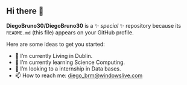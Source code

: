 ## Hi there 👋


**DiegoBruno30/DiegoBruno30** is a ✨ _special_ ✨ repository because its `README.md` (this file) appears on your GitHub profile.

Here are some ideas to get you started:

- 🔭 I’m currently Living in Dublin.
- 🌱 I’m currently learning Science Computing.
- 👯 I’m looking to a internship in Data bases.
- 📫 How to reach me: diego_brm@windowslive.com

